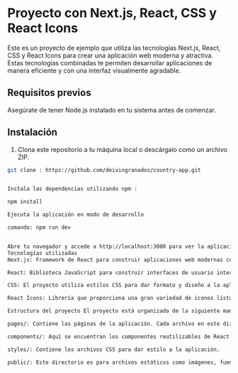 # Proyecto con Next.js, React, CSS y React Icons

Este es un proyecto de ejemplo que utiliza las tecnologías Next.js, React, CSS y React Icons para crear una aplicación web moderna y atractiva. Estas tecnologías combinadas te permiten desarrollar aplicaciones de manera eficiente y con una interfaz visualmente agradable.

## Requisitos previos

Asegúrate de tener Node.js instalado en tu sistema antes de comenzar.

## Instalación

1. Clona este repositorio a tu máquina local o descárgalo como un archivo ZIP.

```bash
git clone : https://github.com/deivingranados/country-app.git


Instala las dependencias utilizando npm :

npm install

Ejecuta la aplicación en modo de desarrollo

comando: npm run dev


Abre tu navegador y accede a http://localhost:3000 para ver la aplicación en funcionamiento.
Tecnologías utilizadas
Next.js: Framework de React para construir aplicaciones web modernas con enfoque en la eficiencia y el rendimiento.

React: Biblioteca JavaScript para construir interfaces de usuario interactivas y componentes reutilizables.

CSS: El proyecto utiliza estilos CSS para dar formato y diseño a la aplicación. Los estilos se encuentran en los archivos CSS en el directorio styles.

React Icons: Librería que proporciona una gran variedad de iconos listos para usar en tu aplicación React.

Estructura del proyecto El proyecto está organizado de la siguiente manera:

pages/: Contiene las páginas de la aplicación. Cada archivo en este directorio se convierte en una ruta accesible en la aplicación.

components/: Aquí se encuentran los componentes reutilizables de React utilizados en las páginas.

styles/: Contiene los archivos CSS para dar estilo a la aplicación.

public/: Este directorio es para archivos estáticos como imágenes, fuentes, etc.

```
